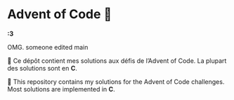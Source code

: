 # Advent of Code 🎄

**:3**

OMG. someone edited main

:baguette_bread: Ce dépôt contient mes solutions aux défis de l’Advent of Code. La plupart des solutions sont en **C**.

:hamburger: This repository contains my solutions for the Advent of Code challenges. Most solutions are implemented in **C**.
